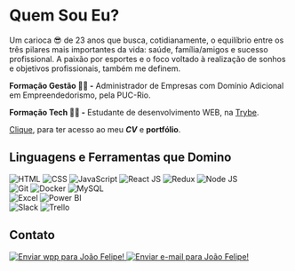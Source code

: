 # Quem Sou Eu?

Um carioca :sunglasses: de 23 anos que busca, cotidianamente, o equilíbrio entre os três pilares mais importantes da vida: saúde, família/amigos e sucesso profissional. A paixão por esportes e o foco voltado à realização de sonhos e objetivos profissionais, também me definem.

**Formação Gestão 🧑‍💼 -** Administrador de Empresas com Domínio Adicional em Empreendedorismo, pela PUC-Rio.

**Formação Tech 👨‍💻 -** Estudante de desenvolvimento WEB, na [Trybe](https://www.betrybe.com/).

[Clique](https://joaofelipelliccione.github.io/professional-portfolio_react/), para ter acesso ao meu ***CV*** e **portfólio**.

## Linguagens e Ferramentas que Domino

<div align="left"> 
	<img src="https://img.icons8.com/color/40/000000/html-5--v1.png" title="HTML" />
    <img src="https://img.icons8.com/color/40/000000/css3.png" title="CSS" /> 
    <img src="https://img.icons8.com/color/40/000000/javascript--v2.png" title="JavaScript" /> 
    <img src="https://img.icons8.com/officel/40/000000/react.png" title="React JS"/>
    <img src="https://img.icons8.com/color/40/000000/redux.png" title="Redux"/>
    <img src="https://img.icons8.com/color/40/000000/nodejs.png" title="Node JS"/>
</div>

<div align="left"> 
	<img src="https://img.icons8.com/color/40/000000/git.png" title="Git" /> 
    <img src="https://img.icons8.com/color/40/000000/docker.png" title="Docker" />
    <img src="https://img.icons8.com/color/40/000000/mysql-logo.png" title="MySQL" />
</div>

<div align="left"> 
    <img src="https://img.icons8.com/color/40/000000/ms-excel.png" title="Excel" />
    <img src="https://img.icons8.com/color/40/000000/power-bi.png" title="Power BI"/>
</div>

<div align="left"> 
    <img src="https://img.icons8.com/color/40/000000/slack-new.png" title="Slack" />
    <img src="https://img.icons8.com/color/40/000000/trello.png" title="Trello" />
</div>

## Contato
<div align="left">
	<a href="https://wa.me/5521972574272" target="_blank">
		<img src="https://img.icons8.com/color/40/000000/whatsapp--v1.png" title="Enviar wpp para João Felipe!" />
	</a>
	<a href="mailto:jf.pelliccione@gmail.com" target="_blank">
		<img src="https://img.icons8.com/fluency/40/000000/gmail-new.png" title="Enviar e-mail para João Felipe!"/>
	</a>
</div>
